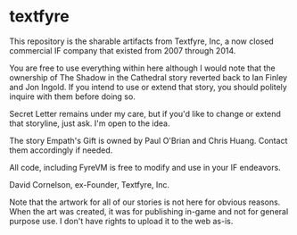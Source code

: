 # textfyre

This repository is the sharable artifacts from Textfyre, Inc, a now closed commercial IF company that existed from 2007 through 2014.

You are free to use everything within here although I would note that the ownership of The Shadow in the Cathedral story reverted back
to Ian Finley and Jon Ingold. If you intend to use or extend that story, you should politely inquire with them before doing so.

Secret Letter remains under my care, but if you'd like to change or extend that storyline, just ask. I'm open to the idea.

The story Empath's Gift is owned by Paul O'Brian and Chris Huang. Contact them accordingly if needed.

All code, including FyreVM is free to modify and use in your IF endeavors.

David Cornelson, ex-Founder, Textfyre, Inc.

Note that the artwork for all of our stories is not here for obvious reasons. When the art was created, it was for publishing in-game
and not for general purpose use. I don't have rights to upload it to the web as-is.
